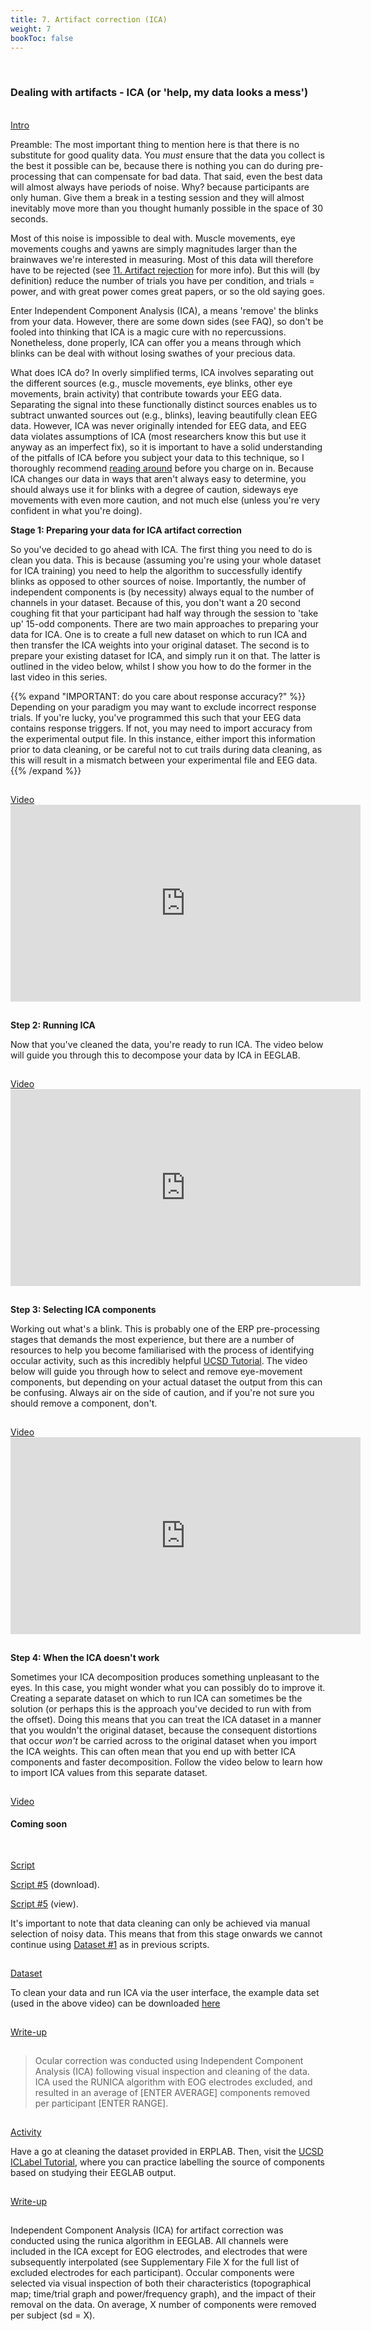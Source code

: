 ```yaml
---
title: 7. Artifact correction (ICA)
weight: 7
bookToc: false
---
```

<br>

### Dealing with artifacts - ICA (or 'help, my data looks a mess')

<br>
<u> Intro</u>

Preamble: The most important thing to mention here is that there is no substitute for good quality data. You *must* ensure that the data you collect is the best it possible can be, because there is nothing you can do during pre-processing that can compensate for bad data. That said, even the best data will almost always have periods of noise. Why? because participants are only human. Give them a break in a testing session and they will almost inevitably move more than you thought humanly possible in the space of 30 seconds.

Most of this noise is impossible to deal with. Muscle movements, eye movements coughs and yawns are simply magnitudes larger than the brainwaves we're interested in measuring. Most of this data will therefore have to be rejected (see [11. Artifact rejection](https://j-lewen.github.io/erp/docs/table-of-contents/training/part_11/) for more info). But this will (by definition) reduce the number of trials you have per condition, and trials = power, and with great power comes great papers, or so the old saying goes. 

Enter Independent Component Analysis (ICA), a means 'remove' the blinks from your data. However, there are some down sides (see FAQ), so don't be fooled into thinking that ICA is a magic cure with no repercussions. Nonetheless, done properly, ICA can offer you a means through which blinks can be deal with without losing swathes of your precious data.

What does ICA do? In overly simplified terms, ICA involves separating out the different sources (e.g., muscle movements, eye blinks, other eye movements, brain activity) that contribute towards your EEG data. Separating the signal into these functionally distinct sources enables us to subtract unwanted sources out (e.g., blinks), leaving beautifully clean EEG data. However, ICA was never originally intended for EEG data, and EEG data violates assumptions of ICA (most researchers know this but use it anyway as an imperfect fix), so it is important to have a solid understanding of the pitfalls of ICA before you subject your data to this technique, so I thoroughly recommend [reading around](https://eeglab.org/tutorials/06_RejectArtifacts/RunICA.html) before you charge on in. Because ICA changes our data in ways that aren't always easy to determine, you should always use it for blinks with a degree of caution, sideways eye movements with even more caution, and not much else (unless you're very confident in what you're doing).

**Stage 1: Preparing your data for ICA artifact correction**

So you've decided to go ahead with ICA. The first thing you need to do is clean you data. This is because (assuming you're using your whole dataset for ICA training) you need to help the algorithm to successfully identify blinks as opposed to other sources of noise. Importantly, the number of independent components is (by necessity) always equal to the number of channels in your dataset. Because of this, you don't want a 20 second coughing fit that your participant had half way through the session to 'take up' 15-odd components. There are two main approaches to preparing your data for ICA. One is to create a full new dataset on which to run ICA and then transfer the ICA weights into your original dataset. The second is to prepare your existing dataset for ICA, and simply run it on that. The latter is outlined in the video below, whilst I show you how to do the former in the last video in this series.

{{% expand "IMPORTANT: do you care about response accuracy?" %}}
Depending on your paradigm you may want to exclude incorrect response trials. If you're lucky, you've programmed this such that your EEG data contains response triggers. If not, you may need to import accuracy from the experimental output file. In this instance, either import this information prior to data cleaning, or be careful not to cut trails during data cleaning, as this will result in a mismatch between your experimental file and EEG data.{{% /expand %}}

<hr style="height:1px; visibility:hidden;" />
<u> Video</u>
<br>
<iframe width="560" height="315" src="https://www.youtube.com/embed/U8FCzk8MoFo" title="YouTube video player" frameborder="0" allow="accelerometer; autoplay; clipboard-write; encrypted-media; gyroscope; picture-in-picture; web-share" allowfullscreen></iframe>


<hr style="height:1px; visibility:hidden;" />

**Step 2: Running ICA**

Now that you've cleaned the data, you're ready to run ICA. The video below will guide you through this to decompose your data by ICA in EEGLAB. 

<hr style="height:1px; visibility:hidden;" />
<u> Video</u>
<br>
<iframe width="560" height="315" src="https://www.youtube.com/embed/8kOHHyBnKoY" title="YouTube video player" frameborder="0" allow="accelerometer; autoplay; clipboard-write; encrypted-media; gyroscope; picture-in-picture; web-share" allowfullscreen></iframe>

<hr style="height:1px; visibility:hidden;" />

**Step 3: Selecting ICA components**

Working out what's a blink. This is probably one of the ERP pre-processing stages that demands the most experience, but there are a number of resources to help you become familiarised with the process of identifying occular activity, such as this incredibly helpful [UCSD Tutorial](https://labeling.ucsd.edu/tutorial/labels). The video below will guide you through how to select and remove eye-movement components, but depending on your actual dataset the output from this can be confusing. Always air on the side of caution, and if you're not sure you should remove a component, don't.

<hr style="height:1px; visibility:hidden;" />
<u> Video</u>

<br>
<iframe width="560" height="315" src="https://www.youtube.com/watch?v=AllttlGI0Fw&t=10s" title="YouTube video player" frameborder="0" allow="accelerometer; autoplay; clipboard-write; encrypted-media; gyroscope; picture-in-picture; web-share" allowfullscreen></iframe>


<hr style="height:1px; visibility:hidden;" />

**Step 4: When the ICA doesn't work**

Sometimes your ICA decomposition produces something unpleasant to the eyes. In this case, you might wonder what you can possibly do to improve it. 
Creating a separate dataset on which to run ICA can sometimes be the solution (or perhaps this is the approach you've decided to run with from the offset). Doing this means that you can treat the ICA dataset in a manner that you wouldn't the original dataset, because the consequent distortions that occur *won't* be carried across to the original dataset when you import the ICA weights. This can often mean that you end up with better ICA components and faster decomposition. Follow the video below to learn how to import ICA values from this separate dataset.


<hr style="height:1px; visibility:hidden;" />
<u> Video</u>


#### Coming soon

<hr style="height:1px; visibility:hidden;" />

<hr style="height:1px; visibility:hidden;" />
<u> Script</u>

 [Script #5](/erp/files/script_6.zip) (download).

 [Script #5](/erp/files/script_6.txt) (view).

 It's important to note that data cleaning can only be achieved via manual selection of noisy data. This means that from this stage onwards we cannot continue using [Dataset #1](https://drive.google.com/drive/folders/14ZlXqNKQVOCI1ZDHlCSHqVuea1CQlNMu?usp=sharing) as in previous scripts. 

<hr style="height:1px; visibility:hidden;" />
<u> Dataset</u>

To clean your data and run ICA via the user interface, the example data set (used in the above video) can be downloaded [here](https://drive.google.com/drive/folders/1E9bz4FVpZT1i1-JCFP6kNf5EkvltvCP9?usp=sharing)


<hr style="height:1px; visibility:hidden;" />
<u> Write-up </u>

<hr style="height:1px; visibility:hidden;" />
<div class="write-up">

>Ocular correction was conducted using Independent Component Analysis (ICA)
following visual inspection and cleaning of the data. ICA used the RUNICA algorithm with EOG electrodes excluded, and resulted in an average of [ENTER AVERAGE] components removed per participant [ENTER RANGE].

</div>
<hr style="height:1px; visibility:hidden;" />
<u> Activity</u>

Have a go at cleaning the dataset provided in ERPLAB. Then, visit the [UCSD ICLabel Tutorial](https://labeling.ucsd.edu/tutorial/practice), where you can practice labelling the source of components based on studying their EEGLAB output.

<hr style="height:1px; visibility:hidden;" />
<u> Write-up </u>

<hr style="height:1px; visibility:hidden;" />
<div class="write-up">

 Independent Component Analysis (ICA) for artifact correction was conducted using the runica algorithm in EEGLAB. All channels were included in the ICA except for EOG electrodes, and electrodes that were subsequently interpolated (see Supplementary File X for the full list of excluded electrodes for each participant). Occular components were selected via visual inspection of both their characteristics (topographical map; time/trial graph and power/frequency graph), and the impact of their removal on the data. On average, X number of components were removed per subject (sd = X).

</div>

<hr style="height:1px; visibility:hidden;" />

